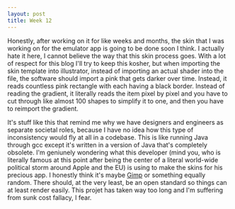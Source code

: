 ```yaml
---
layout: post
title: Week 12
---
```

Honestly, after working on it for like weeks and months, the skin that I was working on for the emulator app is going to be done soon I think. I actually hate it here, I cannot believe the way that this skin process goes. With a lot of respect for this blog I'll try to keep this kosher, but when importing the skin template into illustrator, instead of importing an actual shader into the file, the software should import a pink that gets darker over time. Instead, it reads countless pink rectangle with each having a black border. Instead of reading the gradient, it literally reads the item pixel by pixel and you have to cut through like almost 100 shapes to simplify it to one, and then you have to reimport the gradient. 
<!--more-->
It's stuff like this that remind me why we have designers and engineers as separate societal roles, because I have no idea how this type of inconsistency would fly at all in a codebase. This is like running Java through gcc except it's written in a version of Java that's completely obsolete. I'm geniunely wondering what this developer (mind you, who is literally famous at this point after being the center of a literal world-wide political storm around Apple and the EU) is using to make the skins for his precious app. I honestly think it's maybe [Gimp](www.gimp.org) or something equally random. There should, at the very least, be an open standard so things can at least render easily. This projet has taken way too long and I'm suffering from sunk cost fallacy, I fear. 